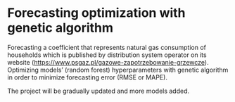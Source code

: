 # Forecasting optimization with genetic algorithm
Forecasting a coefficient that represents natural gas consumption of households which is published by distribution system operator on its website (https://www.psgaz.pl/gazowe-zapotrzebowanie-grzewcze).  
Optimizing models’ (random forest) hyperparameters with genetic algorithm in order to minimize forecasting error (RMSE or MAPE).  

The project will be gradually updated and more models added.  

